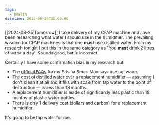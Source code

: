 ```yaml
---
tags:
  - health
datetime: 2023-08-24T12:00:00
---
```

[[2024-08-25|Tomorrow]] I take delivery of my CPAP machine and have been researching what water I should use in the humidifier. The prevailing wisdom for CPAP machines is that one **must** use distilled water. From my research tonight I put this in the same category as "You **must** drink 2 litres of water a day". Sounds good, but is incorrect.

Certainly I have some confirmation bias in my research but:

- The [official FAQs](https://sleep.sante-group.com/frequently-asked-questions/) for my Prisma Smart Max says use tap water.
- The cost of distilled water over a replacement humidifier ― assuming I don't clean it at all and it fills with scale from tap water to the point of destruction ― is less than 18 months.
- A replacement humidifier is made of significantly less plastic than 18 months of plastic water bottles.
- There is only 1 delivery cost (dollars and carbon) for a replacement humidifier. 

It's going to be tap water for me.
